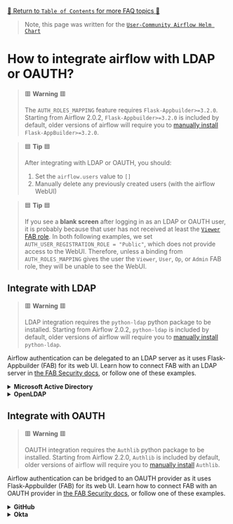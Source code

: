 [🔗 Return to `Table of Contents` for more FAQ topics 🔗](https://github.com/airflow-helm/charts/tree/main/charts/airflow#frequently-asked-questions)

> Note, this page was written for the [`User-Community Airflow Helm Chart`](https://github.com/airflow-helm/charts/tree/main/charts/airflow)

# How to integrate airflow with LDAP or OAUTH?

> 🟥 __Warning__ 🟥
> 
> The `AUTH_ROLES_MAPPING` feature requires `Flask-Appbuilder>=3.2.0`.
> Starting from Airflow 2.0.2, `Flask-Appbuilder>=3.2.0` is included by default,
> older versions of airflow will require you to [manually install](../configuration/extra-python-packages.md) `Flask-AppBuilder>=3.2.0`.

> 🟦 __Tip__ 🟦
>
> After integrating with LDAP or OAUTH, you should:
> 
> 1. Set the `airflow.users` value to `[]`
> 2. Manually delete any previously created users (with the airflow WebUI)

> 🟦 __Tip__ 🟦
>
> If you see a __blank screen__ after logging in as an LDAP or OAUTH user, it is probably because that user has not received at least the [`Viewer` FAB role](https://airflow.apache.org/docs/apache-airflow/stable/security/access-control.html#viewer).
> In both following examples, we set `AUTH_USER_REGISTRATION_ROLE = "Public"`, which does not provide access to the WebUI.
> Therefore, unless a binding from `AUTH_ROLES_MAPPING` gives the user the `Viewer`, `User`, `Op`, or `Admin` FAB role, they will be unable to see the WebUI.

## Integrate with LDAP

> 🟥 __Warning__ 🟥
>
> LDAP integration requires the `python-ldap` python package to be installed.
> Starting from Airflow 2.0.2, `python-ldap` is included by default,
> older versions of airflow will require you to [manually install](../configuration/extra-python-packages.md) `python-ldap`.

Airflow authentication can be delegated to an LDAP server as it uses Flask-Appbuilder (FAB) for its web UI.
Learn how to connect FAB with an LDAP server in [the FAB Security docs](https://flask-appbuilder.readthedocs.io/en/latest/security.html#authentication-ldap),
or follow one of these examples.

<details>
<summary>
  <b>Microsoft Active Directory</b>
</summary>

---

This example assumes that all users can preform an LDAP search (typical for Microsoft Active Directory).

These [`web.webserverConfig`](../configuration/airflow-configs.md#webserver_configpy) values will integrate with a typical Microsoft Active Directory server:

```yaml
web:
  webserverConfig:
    ## this is the full text of your `webserver_config.py`
    stringOverride: |
      from flask_appbuilder.security.manager import AUTH_LDAP

      # only needed for airflow 1.10
      #from airflow import configuration as conf
      #SQLALCHEMY_DATABASE_URI = conf.get("core", "SQL_ALCHEMY_CONN")
      
      AUTH_TYPE = AUTH_LDAP
      AUTH_LDAP_SERVER = "ldap://ldap.example.com"
      AUTH_LDAP_USE_TLS = False
      
      # registration configs
      AUTH_USER_REGISTRATION = True  # allow users who are not already in the FAB DB
      AUTH_USER_REGISTRATION_ROLE = "Public"  # this role will be given in addition to any AUTH_ROLES_MAPPING
      AUTH_LDAP_FIRSTNAME_FIELD = "givenName"
      AUTH_LDAP_LASTNAME_FIELD = "sn"
      AUTH_LDAP_EMAIL_FIELD = "mail"  # if null in LDAP, email is set to: "{username}@email.notfound"
      
      # bind username (for password validation)
      AUTH_LDAP_USERNAME_FORMAT = "uid=%s,ou=users,dc=example,dc=com"  # %s is replaced with the provided username
      # AUTH_LDAP_APPEND_DOMAIN = "example.com"  # bind usernames will look like: {USERNAME}@example.com
      
      # search configs
      AUTH_LDAP_SEARCH = "ou=users,dc=example,dc=com"  # the LDAP search base (if non-empty, a search will ALWAYS happen)
      AUTH_LDAP_UID_FIELD = "uid"  # the username field

      # a mapping from LDAP DN to a list of FAB roles
      AUTH_ROLES_MAPPING = {
          "cn=airflow_users,ou=groups,dc=example,dc=com": ["User"],
          "cn=airflow_admins,ou=groups,dc=example,dc=com": ["Admin"],
      }
      
      # the LDAP user attribute which has their role DNs
      AUTH_LDAP_GROUP_FIELD = "memberOf"
      
      # if we should replace ALL the user's roles each login, or only on registration
      AUTH_ROLES_SYNC_AT_LOGIN = True
      
      # force users to re-auth after 30min of inactivity (to keep roles in sync)
      PERMANENT_SESSION_LIFETIME = 1800
```

</details>

<details>
<summary>
  <b>OpenLDAP</b>
</summary>

---

This example assumes that a special account is needed to preform an LDAP search (typical for OpenLDAP).

These [`web.webserverConfig`](../configuration/airflow-configs.md#webserver_configpy) values will integrate with a typical OpenLDAP server:

```yaml
web:
  webserverConfig:
    ## this is the full text of your `webserver_config.py`
    stringOverride: |
      from flask_appbuilder.security.manager import AUTH_LDAP

      # only needed for airflow 1.10
      #from airflow import configuration as conf
      #SQLALCHEMY_DATABASE_URI = conf.get("core", "SQL_ALCHEMY_CONN")
      
      AUTH_TYPE = AUTH_LDAP
      AUTH_LDAP_SERVER = "ldap://ldap.example.com"
      AUTH_LDAP_USE_TLS = False
      
      # registration configs
      AUTH_USER_REGISTRATION = True  # allow users who are not already in the FAB DB
      AUTH_USER_REGISTRATION_ROLE = "Public"  # this role will be given in addition to any AUTH_ROLES_MAPPING
      AUTH_LDAP_FIRSTNAME_FIELD = "givenName"
      AUTH_LDAP_LASTNAME_FIELD = "sn"
      AUTH_LDAP_EMAIL_FIELD = "mail"  # if null in LDAP, email is set to: "{username}@email.notfound"
      
      # search configs
      AUTH_LDAP_SEARCH = "ou=users,dc=example,dc=com"  # the LDAP search base
      AUTH_LDAP_UID_FIELD = "uid"  # the username field
      AUTH_LDAP_BIND_USER = "uid=admin,ou=users,dc=example,dc=com"  # the special bind username for search
      AUTH_LDAP_BIND_PASSWORD = "admin_password"  # the special bind password for search

      # a mapping from LDAP DN to a list of FAB roles
      AUTH_ROLES_MAPPING = {
          "cn=airflow_users,ou=groups,dc=example,dc=com": ["User"],
          "cn=airflow_admins,ou=groups,dc=example,dc=com": ["Admin"],
      }
      
      # the LDAP user attribute which has their role DNs
      AUTH_LDAP_GROUP_FIELD = "memberOf"
      
      # if we should replace ALL the user's roles each login, or only on registration
      AUTH_ROLES_SYNC_AT_LOGIN = True
      
      # force users to re-auth after 30min of inactivity (to keep roles in sync)
      PERMANENT_SESSION_LIFETIME = 1800
```

</details>

## Integrate with OAUTH

> 🟥 __Warning__ 🟥
>
> OAUTH integration requires the `Authlib` python package to be installed.
> Starting from Airflow 2.2.0, `Authlib` is included by default,
> older versions of airflow will require you to [manually install](../configuration/extra-python-packages.md) `Authlib`.

Airflow authentication can be bridged to an OAUTH provider as it uses Flask-Appbuilder (FAB) for its web UI.
Learn how to connect FAB with an OAUTH provider in [the FAB Security docs](https://flask-appbuilder.readthedocs.io/en/latest/security.html#authentication-oauth),
or follow one of these examples.

<details>
<summary>
  <b>GitHub</b>
</summary>

---

> 🟦 __Tip__ 🟦
>
> The OAUTH callback URL will be: `https://MY_AIRFLOW_DOMAIN/oauth-authorized/github`

These [`web.webserverConfig`](../configuration/airflow-configs.md#webserver_configpy) values will integrate with GitHub:

```yaml
web:
  webserverConfig:
    ## this is the full text of your `webserver_config.py`
    stringOverride: |
      #######################################
      # Custom AirflowSecurityManager
      #######################################
      from airflow.www.security import AirflowSecurityManager
      
      class CustomSecurityManager(AirflowSecurityManager):
          def get_oauth_user_info(self, provider, resp):
              if provider == "github":
                  user_data = self.appbuilder.sm.oauth_remotes[provider].get("user").json()
                  emails_data = self.appbuilder.sm.oauth_remotes[provider].get("user/emails").json()
                  teams_data = self.appbuilder.sm.oauth_remotes[provider].get("user/teams").json()
      
                  # unpack the user's name
                  first_name = ""
                  last_name = ""
                  name = user_data.get("name", "").split(maxsplit=1)
                  if len(name) == 1:
                      first_name = name[0]
                  elif len(name) == 2:
                      first_name = name[0]
                      last_name = name[1]
      
                  # unpack the user's email
                  email = ""
                  for email_data in emails_data:
                      if email_data["primary"]:
                          email = email_data["email"]
                          break
      
                  # unpack the user's teams as role_keys
                  # NOTE: each role key will be "my-github-org/my-team-name"
                  role_keys = []
                  for team_data in teams_data:
                      team_org = team_data["organization"]["login"]
                      team_slug = team_data["slug"]
                      team_ref = team_org + "/" + team_slug
                      role_keys.append(team_ref)
      
                  return {
                      "username": "github_" + user_data.get("login", ""),
                      "first_name": first_name,
                      "last_name": last_name,
                      "email": email,
                      "role_keys": role_keys,
                  }
              else:
                  return {}
      
      #######################################
      # Actual `webserver_config.py`
      #######################################
      from flask_appbuilder.security.manager import AUTH_OAUTH
      
      # only needed for airflow 1.10
      #from airflow import configuration as conf
      #SQLALCHEMY_DATABASE_URI = conf.get("core", "SQL_ALCHEMY_CONN")
      
      AUTH_TYPE = AUTH_OAUTH
      SECURITY_MANAGER_CLASS = CustomSecurityManager
      
      # registration configs
      AUTH_USER_REGISTRATION = True  # allow users who are not already in the FAB DB
      AUTH_USER_REGISTRATION_ROLE = "Public"  # this role will be given in addition to any AUTH_ROLES_MAPPING
      
      # the list of providers which the user can choose from
      OAUTH_PROVIDERS = [
          {
              "name": "github",
              "icon": "fa-github",
              "token_key": "access_token",
              "remote_app": {
                  "client_id": "GITHUB_CLIENT_ID",
                  "client_secret": "GITHUB_CLIENT_SECRET",
                  "api_base_url": "https://api.github.com",
                  "client_kwargs": {"scope": "read:org read:user user:email"},
                  "access_token_url": "https://github.com/login/oauth/access_token",
                  "authorize_url": "https://github.com/login/oauth/authorize",
              },
          },
      ]
      
      # a mapping from the values of `userinfo["role_keys"]` to a list of FAB roles
      AUTH_ROLES_MAPPING = {
          "my-github-org/airflow-users-team": ["User"],
          "my-github-org/airflow-admin-team": ["Admin"],
      }
      
      # if we should replace ALL the user's roles each login, or only on registration
      AUTH_ROLES_SYNC_AT_LOGIN = True
      
      # force users to re-auth after 30min of inactivity (to keep roles in sync)
      PERMANENT_SESSION_LIFETIME = 1800
```

</details>


<details>
<summary>
  <b>Okta</b>
</summary>

---

> 🟦 __Tip__ 🟦
>
> The OAUTH callback URL will be: `https://MY_AIRFLOW_DOMAIN/oauth-authorized/okta`

These [`web.webserverConfig`](../configuration/airflow-configs.md#webserver_configpy) values will integrate with Okta:

```yaml
web:
  webserverConfig:
    ## this is the full text of your `webserver_config.py`
    stringOverride: |
      from flask_appbuilder.security.manager import AUTH_OAUTH

      # only needed for airflow 1.10
      #from airflow import configuration as conf
      #SQLALCHEMY_DATABASE_URI = conf.get("core", "SQL_ALCHEMY_CONN")
      
      AUTH_TYPE = AUTH_OAUTH
      
      # registration configs
      AUTH_USER_REGISTRATION = True  # allow users who are not already in the FAB DB
      AUTH_USER_REGISTRATION_ROLE = "Public"  # this role will be given in addition to any AUTH_ROLES_MAPPING
      
      # the list of providers which the user can choose from
      OAUTH_PROVIDERS = [
        {
            "name": "okta",
            "icon": "fa-circle-o",
            "token_key": "access_token",
            "remote_app": {
                "client_id": "OKTA_KEY",
                "client_secret": "OKTA_SECRET",
                "api_base_url": "https://OKTA_DOMAIN.okta.com/oauth2/v1/",
                "client_kwargs": {"scope": "openid profile email groups"},
                "access_token_url": "https://OKTA_DOMAIN.okta.com/oauth2/v1/token",
                "authorize_url": "https://OKTA_DOMAIN.okta.com/oauth2/v1/authorize",
            },
        },
      ]
      
      # a mapping from the values of `userinfo["role_keys"]` to a list of FAB roles
      AUTH_ROLES_MAPPING = {
          "MyOktaGroup1": ["User"],
          "MyOktaGroup2": ["Admin"],
      }

      # if we should replace ALL the user's roles each login, or only on registration
      AUTH_ROLES_SYNC_AT_LOGIN = True
      
      # force users to re-auth after 30min of inactivity (to keep roles in sync)
      PERMANENT_SESSION_LIFETIME = 1800
```

</details>